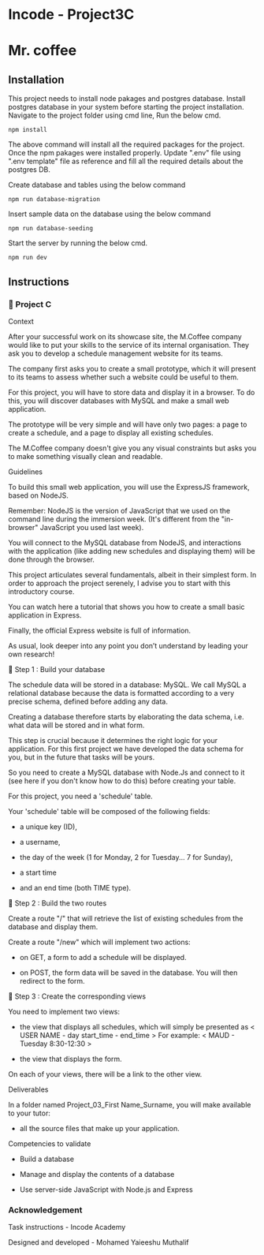 # Incode - Project3C
# Mr. coffee

## Installation
This project needs to install node pakages and postgres database.
Install postgres database in your system before starting the project installation.
Navigate to the project folder using cmd line, Run the below cmd.

```
npm install
```

The above command will install all the required packages for the project. Once the npm pakages were installed properly. Update ".env" file using ".env template" file as reference and fill all the required details about the postgres DB.

Create database and tables using the below command

```
npm run database-migration
```

Insert sample data on the database using the below command

```
npm run database-seeding
```

Start the server by running the below cmd.

```
npm run dev
```

## Instructions
### 🚀 Project C
Context

 

After your successful work on its showcase site, the M.Coffee company would like to put your skills to the service of its internal organisation. They ask you to develop a schedule management website for its teams.

 

The company first asks you to create a small prototype, which it will present to its teams to assess whether such a website could be useful to them.

 

For this project, you will have to store data and display it in a browser. To do this, you will discover databases with MySQL and make a small web application.

 

The prototype will be very simple and will have only two pages: a page to create a schedule, and a page to display all existing schedules.

 

The M.Coffee company doesn't give you any visual constraints but asks you to make something visually clean and readable.




Guidelines  

 

To build this small web application, you will use the ExpressJS framework, based on NodeJS. 

 

Remember: NodeJS is the version of JavaScript that we used on the command line during the immersion week. (It's different from the "in-browser" JavaScript you used last week).

 

You will connect to the MySQL database from NodeJS, and interactions with the application (like adding new schedules and displaying them) will be done through the browser.

 

This project articulates several fundamentals, albeit in their simplest form. In order to approach the project serenely, I advise you to start with this introductory course.

 

You can watch here a tutorial that shows you how to create a small basic application in Express.

 

Finally, the official Express website is full of information.

 

As usual, look deeper into any point you don’t understand by leading your own research!





🚩 Step 1 : Build your database

 

The schedule data will be stored in a database: MySQL. We call MySQL a relational database because the data is formatted according to a very precise schema, defined before adding any data.

 

Creating a database therefore starts by elaborating the data schema, i.e. what data will be stored and in what form.

 

This step is crucial because it determines the right logic for your application. For this first project we have developed the data schema for you, but in the future that tasks will be yours.

 

So you need to create a MySQL database with Node.Js and connect to it (see here if you don't know how to do this) before creating your table.

 

For this project, you need a 'schedule' table.

 

Your 'schedule' table will be composed of the following fields: 

- a unique key (ID),

- a username,

- the day of the week (1 for Monday, 2 for Tuesday... 7 for Sunday),

- a start time

- and an end time (both TIME type).




🚩 Step 2 : Build the two routes

 

Create a route "/" that will retrieve the list of existing schedules from the database and display them.

 

Create a route "/new" which will implement two actions:

- on GET, a form to add a schedule will be displayed.

- on POST, the form data will be saved in the database. You will then redirect to the form.




🚩 Step 3 : Create the corresponding views

 

You need to implement two views: 

 

- the view that displays all schedules, which will simply be presented as < USER NAME - day start_time - end_time > For example: < MAUD - Tuesday 8:30-12:30 >

 

- the view that displays the form.

 

On each of your views, there will be a link to the other view.




Deliverables

 

In a folder named Project_03_First Name_Surname, you will make available to your tutor: 

- all the source files that make up your application.




Competencies to validate

 

- Build a database

- Manage and display the contents of a database

- Use server-side JavaScript with Node.js and Express 



### Acknowledgement

Task instructions - Incode Academy

Designed and developed - Mohamed Yaieeshu Muthalif